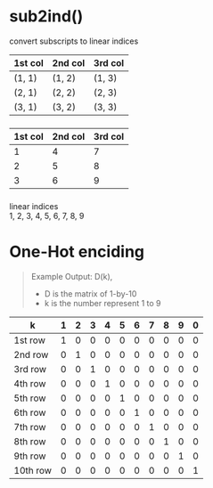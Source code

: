 # sub2ind()
convert subscripts to linear indices

1st col | 2nd col | 3rd col
-------|--------|--------
(1, 1) | (1, 2) | (1, 3)
(2, 1) | (2, 2) | (2, 3)
(3, 1) | (3, 2) | (3, 3)
###
1st col | 2nd col | 3rd col
---|---|---
 1 | 4 | 7 
 2 | 5 | 8 
 3 | 6 | 9 
###
linear indices<br />
1, 2, 3,  4,  5,  6,  7,  8,  9

# One-Hot enciding
> Example Output: D(k),
> - D is the matrix of 1-by-10
> - k is the number represent 1 to 9

 k | 1 | 2 | 3 | 4 | 5 | 6 | 7 | 8 | 9 | 0
 --------|---|---|---|---|---|---|---|---|---|---
 1st row | 1 | 0 | 0 | 0 | 0 | 0 | 0 | 0 | 0 | 0
 2nd row | 0 | 1 | 0 | 0 | 0 | 0 | 0 | 0 | 0 | 0
 3rd row | 0 | 0 | 1 | 0 | 0 | 0 | 0 | 0 | 0 | 0
 4th row | 0 | 0 | 0 | 1 | 0 | 0 | 0 | 0 | 0 | 0
 5th row | 0 | 0 | 0 | 0 | 1 | 0 | 0 | 0 | 0 | 0
 6th row | 0 | 0 | 0 | 0 | 0 | 1 | 0 | 0 | 0 | 0
 7th row | 0 | 0 | 0 | 0 | 0 | 0 | 1 | 0 | 0 | 0
 8th row | 0 | 0 | 0 | 0 | 0 | 0 | 0 | 1 | 0 | 0
 9th row | 0 | 0 | 0 | 0 | 0 | 0 | 0 | 0 | 1 | 0
10th row | 0 | 0 | 0 | 0 | 0 | 0 | 0 | 0 | 0 | 1
